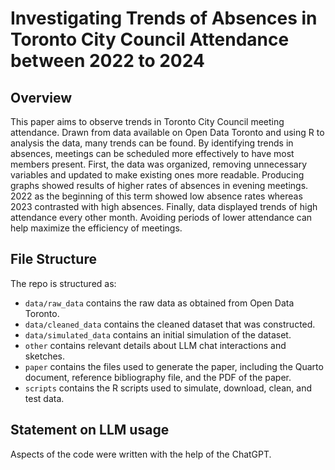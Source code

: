 # Investigating Trends of Absences in Toronto City Council Attendance between 2022 to 2024

## Overview

This paper aims to observe trends in Toronto City Council meeting attendance. Drawn from data available on Open Data Toronto and using R to analysis the data, many trends can be found. By identifying trends in absences, meetings can be scheduled more effectively to have most members present. First, the data was organized, removing unnecessary variables and updated to make existing ones more readable. Producing graphs showed results of higher rates of absences in evening meetings. 2022 as the beginning of this term showed low absence rates whereas 2023 contrasted with high absences. Finally, data displayed trends of high attendance every other month. Avoiding periods of lower attendance can help maximize the efficiency of meetings. 

## File Structure

The repo is structured as:

-   `data/raw_data` contains the raw data as obtained from Open Data Toronto.
-   `data/cleaned_data` contains the cleaned dataset that was constructed.
-   `data/simulated_data` contains an initial simulation of the dataset.
-   `other` contains relevant details about LLM chat interactions and sketches.
-   `paper` contains the files used to generate the paper, including the Quarto document, reference bibliography file, and the PDF of the paper. 
-   `scripts` contains the R scripts used to simulate, download, clean, and test data.

## Statement on LLM usage

Aspects of the code were written with the help of the ChatGPT. 

